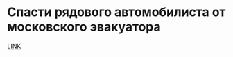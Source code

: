 # Спасти рядового автомобилиста от московского эвакуатора



[LINK](https://varlamov.ru/1186489.html)